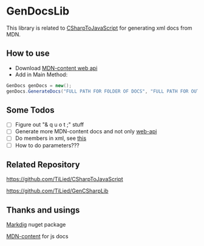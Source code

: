 # GenDocsLib
This library is related to [CSharpToJavaScript](https://github.com/TiLied/CSharpToJavaScript) for generating xml docs from MDN.

## How to use
- Download [MDN-content web api](https://github.com/mdn/content/tree/main/files/en-us/web/api)
- Add in Main Method:
```csharp
GenDocs genDocs = new();
genDocs.GenerateDocs("FULL PATH FOR FOLDER OF DOCS", "FULL PATH FOR OUTPUT XML FILE");
```

## Some Todos
- [ ] Figure out "& q u o t ;" stuff
- [ ] Generate more MDN-content docs and not only [web-api](https://github.com/mdn/content/tree/main/files/en-us/web/api)
- [ ] Do members in xml, see [this](https://learn.microsoft.com/en-us/dotnet/csharp/language-reference/xmldoc/examples)
- [ ] How to do parameters???

## Related Repository 
https://github.com/TiLied/CSharpToJavaScript

https://github.com/TiLied/GenCSharpLib

## Thanks and usings
[Markdig](https://github.com/xoofx/markdig) nuget package

[MDN-content](https://github.com/mdn/content) for js docs
